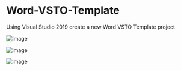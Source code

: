 # Word-VSTO-Template

Using Visual Studio 2019 create a new Word VSTO Template project

![image](https://user-images.githubusercontent.com/13162784/125304918-e1694600-e325-11eb-94da-e75fa6fce261.png)

![image](https://user-images.githubusercontent.com/13162784/125306078-ccd97d80-e326-11eb-941d-d34fd5446553.png)

![image](https://user-images.githubusercontent.com/13162784/125306098-d19e3180-e326-11eb-84cc-1c61d52a5a07.png)
